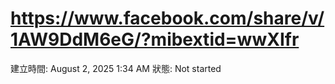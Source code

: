 # https://www.facebook.com/share/v/1AW9DdM6eG/?mibextid=wwXIfr

建立時間: August 2, 2025 1:34 AM
狀態: Not started